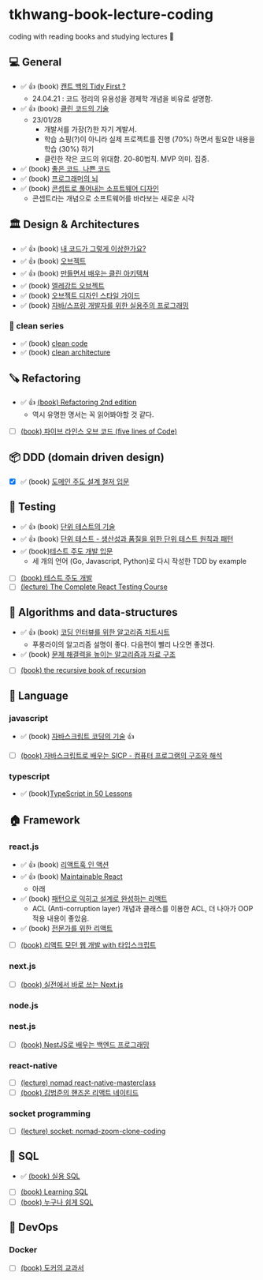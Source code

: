 # tkhwang-book-lecture-coding

coding with reading books and studying lectures 🚀

## 💻 General

- ✅ 👍 (book) [캔트 백의 Tidy First ?](https://www.aladin.co.kr/shop/wproduct.aspx?ItemId=337084402)
  - 24.04.21 : 코드 정리의 유용성을 경제학 개념을 비유로 설명함.
- ✅ 👍 (book) [클린 코드의 기술](https://www.aladin.co.kr/shop/wproduct.aspx?ItemId=308919612&start=slayer)
  - 23/01/28
    - 개발서를 가장(?)한 자기 계발서.
    - 학습 쇼핑(?)이 아니라 실제 프로젝트를 진행 (70%) 하면서 필요한 내용을 학습 (30%) 하기
    - 클린한 작은 코드의 위대함. 20-80법칙. MVP 의미. 집중.
- ✅ (book) [좋은 코드, 나쁜 코드](https://www.aladin.co.kr/shop/wproduct.aspx?ItemId=294649282&start=slayer)
- ✅ (book) [프로그래머의 뇌](https://www.aladin.co.kr/shop/wproduct.aspx?ItemId=285967039)
- ✅ (book) [콘셉트로 풀어내는 소프트웨어 디자인](https://www.aladin.co.kr/shop/wproduct.aspx?ItemId=347089772&start=slayer)
  - 콘셉트라는 개념으로 소프트웨어를 바라보는 새로운 시각

## 🏛️ Design & Architectures

- ✅ 👍 (book) [내 코드가 그렇게 이상한가요?](https://www.aladin.co.kr/shop/wproduct.aspx?ItemId=317906454)
- ✅ 👍 (book) [오브젝트](https://www.aladin.co.kr/shop/wproduct.aspx?ItemId=193681076)
- ✅ 👍 (book) [만들면서 배우는 클린 아키텍쳐](https://www.aladin.co.kr/shop/wproduct.aspx?ItemId=283437942)
- ✅ (book) [엘레강트 오브젝트](https://www.aladin.co.kr/shop/wproduct.aspx?ItemId=258374007)
- ✅ (book) [오브젝트 디자인 스타일 가이드](https://www.aladin.co.kr/shop/wproduct.aspx?ItemId=246083162)
- ✅ (book) [자바/스프링 개발자를 위한 실용주의 프로그래밍](https://www.aladin.co.kr/shop/wproduct.aspx?ItemId=340492575)

### 🏥 clean series

- ✅ (book) [clean code](https://www.aladin.co.kr/shop/wproduct.aspx?ItemId=34083680&start=slayer)
- ✅ (book) [clean architecture](https://www.aladin.co.kr/shop/wproduct.aspx?ItemId=202322454&start=slayer)

## 🪚 Refactoring

- ✅ 👍 [(book) Refactoring 2nd edition](./language/js/book-martin-fowler-refactoring-2nd/)
  - 역시 유명한 명서는 꼭 읽어봐야할 것 같다.
- [ ] [(book) 파이브 라인스 오브 코드 (five lines of Code)](./language/ts/book-five-lines-of-code/)

## 📦 DDD (domain driven design)

- [x] ✅ (book) [도메인 주도 설계 철저 입문](https://www.aladin.co.kr/shop/wproduct.aspx?ItemId=252622256)

## 🔎 Testing

- ✅ 👍 (book) [단위 테스트의 기술](https://www.aladin.co.kr/shop/wproduct.aspx?ItemId=353716210)
- ✅ 👍 (book) [단위 테스트 - 생산성과 품질을 위한 단위 테스트 원칙과 패턴](https://www.aladin.co.kr/shop/wproduct.aspx?ItemId=280870631)
- ✅ (book)[테스트 주도 개발 입문](https://www.aladin.co.kr/shop/wproduct.aspx?ItemId=341278238)
  - 세 개의 언어 (Go, Javascript, Python)로 다시 작성한 TDD by example
- [ ] [(book) 테스트 주도 개발](./framework/js-ts/testing/book-test-driven-development-by-example/README.md)
- [ ] [(lecture) The Complete React Testing Course](./framework/js-ts/react.js/mosh-react-testing/README.md)

## 🥑 Algorithms and data-structures

- ✅ 👍 (book) [코딩 인터뷰를 위한 알고리즘 치트시트](https://www.aladin.co.kr/shop/wproduct.aspx?ItemId=301923855)
  - 푸룽라이의 알고리즘 설명이 좋다. 다음편이 빨리 나오면 좋겠다.
- ✅ (book) [문제 해결력을 높이는 알고리즘과 자료 구조](https://www.aladin.co.kr/shop/wproduct.aspx?ItemId=289274245)
- [ ] [(book) the recursive book of recursion](./algorithms/book-the-recursive-book-of-recursion/)

## 💌 Language

### javascript

- ✅ (book) [자바스크립트 코딩의 기술](https://www.aladin.co.kr/shop/wproduct.aspx?ItemId=222197779&start=slayer) 👍
- [ ] [(book) 자바스크립트로 배우는 SICP - 컴퓨터 프로그램의 구조와 해석](./language/js/book-structure-interpretation-of-computer-programs-javascript-edition/)

### typescript

- ✅ (book)[TypeScript in 50 Lessons](https://typescript-book.com/)

## 🏠 Framework

### react.js

- ✅ 👍 (book) [리액트훅 인 액션](https://www.aladin.co.kr/shop/wproduct.aspx?ItemId=336691739)
- ✅ 👍 (book) [Maintainable React](https://leanpub.com/maintainable-react)
  - 아래
- ✅ (book) [패턴으로 익히고 설계로 완성하는 리액트](https://www.aladin.co.kr/shop/wproduct.aspx?ItemId=357121710)
  - ACL (Anti-corruption layer) 개념과 클래스를 이용한 ACL, 더 나아가 OOP 적용 내용이 좋았음.
- ✅ (book) [전문가를 위한 리액트](https://www.aladin.co.kr/shop/wproduct.aspx?ItemId=353960420)
- [ ] [(book) 리액트 모던 웹 개발 with 타입스크립트](./framework/js-ts/react.js/book-react-modern-web-development-with-typescript/)

### next.js

- [ ] [(book) 실전에서 바로 쓰는 Next.js](./framework/js-ts/next.js/book-read-world-nextjs/)

### node.js

### nest.js

- [ ] [(book) NestJS로 배우는 백엔드 프로그래밍](./framework/js-ts/nest.js/book-backend-programming-by-studing-nestjs/)

### react-native

- [ ] [(lecture) nomad react-native-masterclass](./framework/js-ts/react-native/react-native-masterclass/)
- [ ] [(book) 김범준의 핸즈온 리액트 네이티드](./framework/js-ts/react-native/book-hands-on-react-native)

### socket programming

- [ ] [(lecture) socket: nomad-zoom-clone-coding](./framework/js-ts/node.js/nomad-zoom-clone-coding/)

## 🏦 SQL

- ✅ [(book) 실용 SQL](./sql/book-practical-sql/)
- [ ] [(book) Learning SQL]()
- [ ] [(book) 누구나 쉽게 SQL](./sql/book-a-common-sense-guide-to-sql/)

## 🚀 DevOps

### Docker

- [ ] [(book) 도커의 교과서](./devops/book-learn-docker-in-a-month-of-lunches/)
